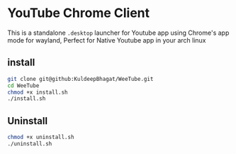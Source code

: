 # YouTube Chrome Client 
This is a standalone `.desktop` launcher for Youtube app using Chrome's app mode for wayland, Perfect for Native Youtube app in your arch linux

## install
```bash 
git clone git@github:KuldeepBhagat/WeeTube.git
cd WeeTube
chmod +x install.sh
./install.sh
```

## Uninstall
``` bash
chmod +x uninstall.sh
./uninstall.sh
```
